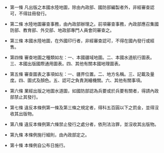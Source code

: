 * 第一條 凡出版之本國水陸地圖，除由內政部、國防部編製者外，非經審查認可，不得註冊發行。

* 第二條 水陸地圖審查事務，由內政部辦理之。前項審查事務，內政部應召集國防部、教育部、外交部、地政部專門人員會同審查之。

* 第三條 本國水陸地圖，在外國印行者，非經審查認可，不得在國內發行或經售。

* 第四條 審查地圖之種類如左：一、本國疆域地圖。二、本國水道航行圖表。三、本國出版國際通用圖表。四、其他有關本國地理圖表。

* 第五條 審查圖表之事項如左：一、疆界位置。二、地方名稱。三、記載及量度。四、圖式及顏色。五、認可之負責測繪機關。六、其他有關事項。

* 第六條 業經出版之地圖水道圖，如國防部認為兵要或於兵要有關者，得請內政部禁止其發行。

* 第七條 違反本條例第一條及第三條之規定者，得科五百圓以下之罰金，並得沒收其出版物。

* 第八條 違反本條例第六條禁止發行之處分者，依刑法治罪，並沒收其出版物。

* 第九條 本條例施行細則，由內政部定之。

* 第十條 本條例自公布日施行。

